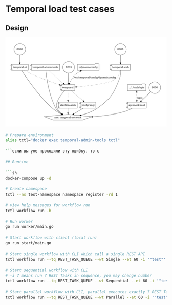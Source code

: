 # Temporal load test cases

## Design

![Схема размещения](./docker-compose/docker-compose.png)

```sh
# Prepare environment
alias tctl="docker exec temporal-admin-tools tctl"

```если вы уже проходили эту ошибку, то с

## Runtime

```sh
docker-compose up -d

# Create namespace
tctl --ns test-namespace namespace register -rd 1

# view help messages for workflow run
tctl workflow run -h

# Run worker
go run worker/main.go

# Start workflow with client (local run)
go run start/main.go

# Start single workflow with CLI which call a single REST API
tctl workflow run --tq REST_TASK_QUEUE --wt Single --et 60 -i '"test"'

# Start sequential workflow with CLI
# -i 7 means run 7 REST Tasks in sequence, you may change number
tctl workflow run --tq REST_TASK_QUEUE --wt Sequential --et 60 -i '"test"' -i 7

# Start parallel workflow with CLI, parallel executes exactly 7 REST Tasks
tctl workflow run --tq REST_TASK_QUEUE --wt Parallel --et 60 -i '"test"'

```
